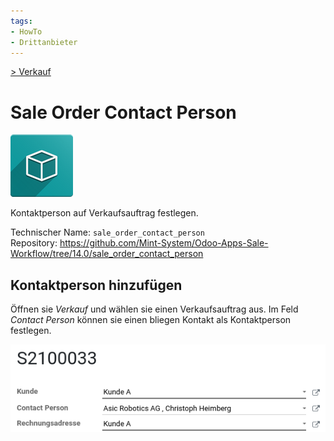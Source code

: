 ```yaml
---
tags:
- HowTo
- Drittanbieter
---
```

[> Verkauf](Verkauf.md)
# Sale Order Contact Person
![icon_oms_box](assets/icon_oms_box.png)

Kontaktperson auf Verkaufsauftrag festlegen. 

Technischer Name: `sale_order_contact_person`\
Repository: <https://github.com/Mint-System/Odoo-Apps-Sale-Workflow/tree/14.0/sale_order_contact_person>

## Kontaktperson hinzufügen

Öffnen sie *Verkauf* und wählen sie einen Verkaufsauftrag aus. Im Feld *Contact Person* können sie einen bliegen Kontakt als Kontaktperson festlegen.

![](assets/Sale%20Order%20Contact%20Person%20Beispiel.png)
